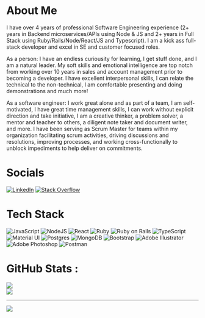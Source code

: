 # About Me
I have over 4 years of professional Software Engineering experience (2+ years in Backend microservices/APIs using Node & JS and 2+ years in Full Stack using Ruby/Rails/Node/React/JS and Typescript). I am a kick ass full-stack developer and excel in SE and customer focused roles.

As a person: I have an endless curiousity for learning, I get stuff done, and I am a natural leader. My soft skills and emotional intelligence are top notch from working over 10 years in sales and account management prior to becoming a developer. I have excellent interpersonal skills, I can relate the technical to the non-technical, I am comfortable presenting and doing demonstrations and much more! 

As a software engineer: I work great alone and as part of a team, I am self-motivated, I have great time management skills, I can work without explicit direction and take initiative, I am a creative thinker, a problem solver, a mentor and teacher to others, a diligent note taker and document writer, and more. I have been serving as Scrum Master for teams within my organization facilitating scrum activities, driving discussions and resolutions, improving processes, and working cross-functionally to unblock impediments to help deliver on commitments. 

# Socials
[![LinkedIn](https://img.shields.io/badge/LinkedIn-%230077B5.svg?logo=linkedin&logoColor=white)](https://linkedin.com/in/https://www.linkedin.com/in/chrispolishak/) [![Stack Overflow](https://img.shields.io/badge/-Stackoverflow-FE7A16?logo=stack-overflow&logoColor=white)](https://stackoverflow.com/users/cpolish) 

# Tech Stack
![JavaScript](https://img.shields.io/badge/javascript-%23323330.svg?style=for-the-badge&logo=javascript&logoColor=%23F7DF1E) ![NodeJS](https://img.shields.io/badge/node.js-6DA55F?style=for-the-badge&logo=node.js&logoColor=white) ![React](https://img.shields.io/badge/react-%2320232a.svg?style=for-the-badge&logo=react&logoColor=%2361DAFB) ![Ruby](https://img.shields.io/badge/ruby-E9573F.svg?style=for-the-badge&logo=ruby&logoColor=white) ![Ruby on Rails](https://img.shields.io/badge/ruby_on_rails-D30001.svg?style=for-the-badge&logo=rubyonrails&logoColor=white) ![TypeScript](https://img.shields.io/badge/typescript-3178C6.svg?style=for-the-badge&logo=typescript&logoColor=white) ![Material UI](https://img.shields.io/badge/-material_UI-%23316192.svg?style=for-the-badge) ![Postgres](https://img.shields.io/badge/postgres-%23316192.svg?style=for-the-badge&logo=postgresql&logoColor=white) ![MongoDB](https://img.shields.io/badge/MongoDB-%234ea94b.svg?style=for-the-badge&logo=mongodb&logoColor=white) ![Bootstrap](https://img.shields.io/badge/bootstrap-%23563D7C.svg?style=for-the-badge&logo=bootstrap&logoColor=white)  ![Adobe Illustrator](https://img.shields.io/badge/adobe_illustrator-%23FF9A00.svg?style=for-the-badge&logo=adobeillustrator&logoColor=white) ![Adobe Photoshop](https://img.shields.io/badge/adobe_photoshop-%2331A8FF.svg?style=for-the-badge&logo=adobephotoshop&logoColor=white) ![Postman](https://img.shields.io/badge/Postman-FF6C37?style=for-the-badge&logo=postman&logoColor=white)
# GitHub Stats :
![](https://github-readme-streak-stats.herokuapp.com/?user=cpolishak&theme=blueberry&hide_border=false)<br/>
![](https://github-readme-stats.vercel.app/api/top-langs/?username=cpolishak&theme=blueberry&hide_border=false&include_all_commits=false&count_private=false&layout=compact)

---
[![](https://visitcount.itsvg.in/api?id=cpolishak&icon=0&color=0)](https://visitcount.itsvg.in)
